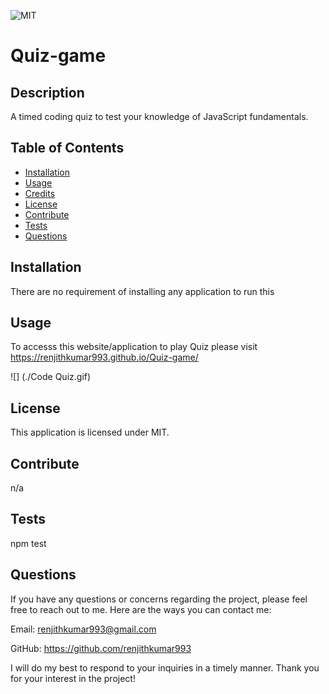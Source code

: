 
![MIT](https://img.shields.io/badge/License-MIT-Green)

# Quiz-game

## Description

A timed coding quiz to test your knowledge of JavaScript fundamentals.

## Table of Contents

- [Installation](#installation) 
- [Usage](#usage)
- [Credits](#credits)
- [License](#license)
- [Contribute](#contribute)
- [Tests](#tests)
- [Questions](#questions)

## Installation

There are no requirement of installing any application to run this 

## Usage

To accesss this website/application to play Quiz please visit https://renjithkumar993.github.io/Quiz-game/

![] (./Code Quiz.gif)


## License

This application is licensed under MIT.

## Contribute

n/a

## Tests

npm test

## Questions

If you have any questions or concerns regarding the project, please feel free to reach out to me. Here are the ways you can contact me:

Email: renjithkumar993@gmail.com

GitHub: https://github.com/renjithkumar993

I will do my best to respond to your inquiries in a timely manner. Thank you for your interest in the project!

